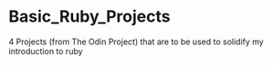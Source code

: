 # Basic_Ruby_Projects

4 Projects (from The Odin Project) that are to be used to solidify my introduction to ruby
